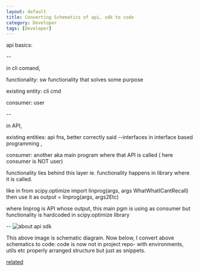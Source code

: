 ```yaml
---
layout: default
title: Converting Schematics of api, sdk to code
category: Developer
tags: [Developer]
---
```


api basics:

--

in  cli comand,

functionality: sw functionality that solves some purpose

existing entity: cli cmd

consumer: user

--

in API,
 
existing entities: api fns,  better correctly said --interfaces in interface based programming ,

consumer: another aka main program where that API is called ( here consumer is NOT user) 

functionality lies behind this layer ie. functionality happens in library where it is called.

like in from scipy.optimize import linprog(args, args WhatWhatICantRecall) then use it as output = linprog(args, args2Etc) 

where linprog is API whose output, this main pgm is using as consumer but functionality is hardcoded in scipy.optimize library

--
![about api sdk](https://user-images.githubusercontent.com/11883023/161394976-5e6e4a52-d88d-4c90-aacc-38eb3e8e5527.png)

This above image is schematic diagram. Now below, I convert above schematics to code:
code is now not in project repo- with environments, utils etc properly arranged structure but just as snippets.
<script src="https://gist.github.com/sbibek086/2c505c6a7567c6bff8cc266e93b5472e.js"></script>

[related](https://www.here.com/learn/blog/visual-recognition-with-ibm-watson-here-and-python-part-2)

